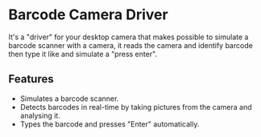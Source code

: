 # Barcode Camera Driver

It's a "driver" for your desktop camera that makes possible to simulate a barcode scanner with a camera, it reads the camera and identify barcode then type it like and simulate a "press enter".

## Features
- Simulates a barcode scanner.
- Detects barcodes in real-time by taking pictures from the camera and analysing it.
- Types the barcode and presses "Enter" automatically.
